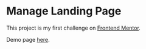 # Manage Landing Page

This project is my first challenge on [Frontend Mentor](https://www.frontendmentor.io/challenges/manage-landing-page-SLXqC6P5).

Demo page [here](https://davinaleong.github.io/fem-manage-landing-page/).
